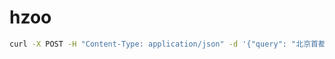 # hzoo

```bash
curl -X POST -H "Content-Type: application/json" -d '{"query": "北京首都是哪里"}' http://127.0.0.1:8000/
```

